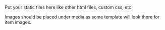 Put your static files here like other html files, custom css, etc.

Images should be placed under media as some template will look there for item images.
